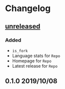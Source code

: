 # Changelog

## [unreleased](https://github.com/spenserblack/github-stats-rs/compare/v0.1.0...master)
### Added
- `is_fork`
- Language stats for `Repo`
- Homepage for `Repo`
- Latest release for `Repo`

## 0.1.0 2019/10/08
